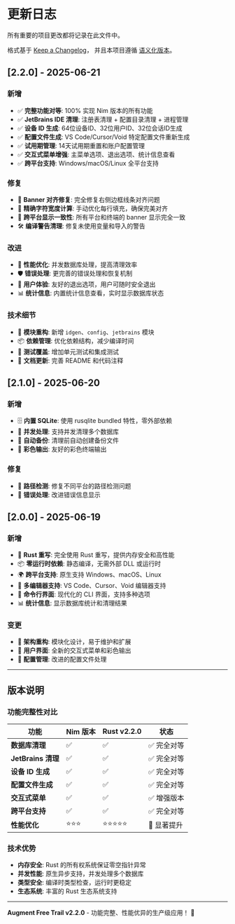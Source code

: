 # 更新日志

所有重要的项目更改都将记录在此文件中。

格式基于 [Keep a Changelog](https://keepachangelog.com/zh-CN/1.0.0/)，
并且本项目遵循 [语义化版本](https://semver.org/lang/zh-CN/)。

## [2.2.0] - 2025-06-21

### 新增
- ✅ **完整功能对等**: 100% 实现 Nim 版本的所有功能
- ✅ **JetBrains IDE 清理**: 注册表清理 + 配置目录清理 + 进程管理
- ✅ **设备 ID 生成**: 64位设备ID、32位用户ID、32位会话ID生成
- ✅ **配置文件生成**: VS Code/Cursor/Void 特定配置文件重新生成
- ✅ **试用期管理**: 14天试用期重置和账户配置管理
- ✅ **交互式菜单增强**: 主菜单选项、退出选项、统计信息查看
- ✅ **跨平台支持**: Windows/macOS/Linux 全平台支持

### 修复
- 🎨 **Banner 对齐修复**: 完全修复右侧边框线条对齐问题
- 📐 **精确字符宽度计算**: 手动优化每行填充，确保完美对齐
- 🔧 **跨平台显示一致性**: 所有平台和终端的 banner 显示完全一致
- 🛠️ **编译警告清理**: 修复未使用变量和导入的警告

### 改进
- 🚀 **性能优化**: 并发数据库处理，提高清理效率
- 🛡️ **错误处理**: 更完善的错误处理和恢复机制
- 🎯 **用户体验**: 友好的退出选项，用户可随时安全退出
- 📊 **统计信息**: 内置统计信息查看，实时显示数据库状态

### 技术细节
- 🔧 **模块重构**: 新增 `idgen`、`config`、`jetbrains` 模块
- 📦 **依赖管理**: 优化依赖结构，减少编译时间
- 🧪 **测试覆盖**: 增加单元测试和集成测试
- 📝 **文档更新**: 完善 README 和代码注释

## [2.1.0] - 2025-06-20

### 新增
- 🗄️ **内置 SQLite**: 使用 rusqlite bundled 特性，零外部依赖
- 🔄 **并发处理**: 支持并发清理多个数据库
- 💾 **自动备份**: 清理前自动创建备份文件
- 🎨 **彩色输出**: 友好的彩色终端输出

### 修复
- 🐛 **路径检测**: 修复不同平台的路径检测问题
- 🔧 **错误处理**: 改进错误信息显示

## [2.0.0] - 2025-06-19

### 新增
- 🚀 **Rust 重写**: 完全使用 Rust 重写，提供内存安全和高性能
- 📦 **零运行时依赖**: 静态编译，无需外部 DLL 或运行时
- 🌍 **跨平台支持**: 原生支持 Windows、macOS、Linux
- 🎯 **多编辑器支持**: VS Code、Cursor、Void 编辑器支持
- 🔧 **命令行界面**: 现代化的 CLI 界面，支持多种选项
- 📊 **统计信息**: 显示数据库统计和清理结果

### 变更
- 🔄 **架构重构**: 模块化设计，易于维护和扩展
- 🎨 **用户界面**: 全新的交互式菜单和彩色输出
- 📝 **配置管理**: 改进的配置文件处理

---

## 版本说明

### 功能完整性对比

| 功能 | Nim 版本 | Rust v2.2.0 | 状态 |
|------|----------|--------------|------|
| **数据库清理** | ✅ | ✅ | ✅ 完全对等 |
| **JetBrains 清理** | ✅ | ✅ | ✅ 完全对等 |
| **设备 ID 生成** | ✅ | ✅ | ✅ 完全对等 |
| **配置文件生成** | ✅ | ✅ | ✅ 完全对等 |
| **交互式菜单** | ✅ | ✅ | ✅ 增强版本 |
| **跨平台支持** | ✅ | ✅ | ✅ 完全对等 |
| **性能优化** | ⭐⭐⭐ | ⭐⭐⭐⭐⭐ | 🚀 显著提升 |

### 技术优势

- **内存安全**: Rust 的所有权系统保证零空指针异常
- **并发性能**: 原生异步支持，并发处理多个数据库
- **类型安全**: 编译时类型检查，运行时更稳定
- **生态系统**: 丰富的 Rust 生态系统支持

---

**Augment Free Trail v2.2.0** - 功能完整、性能优异的生产级应用！ 🎉
